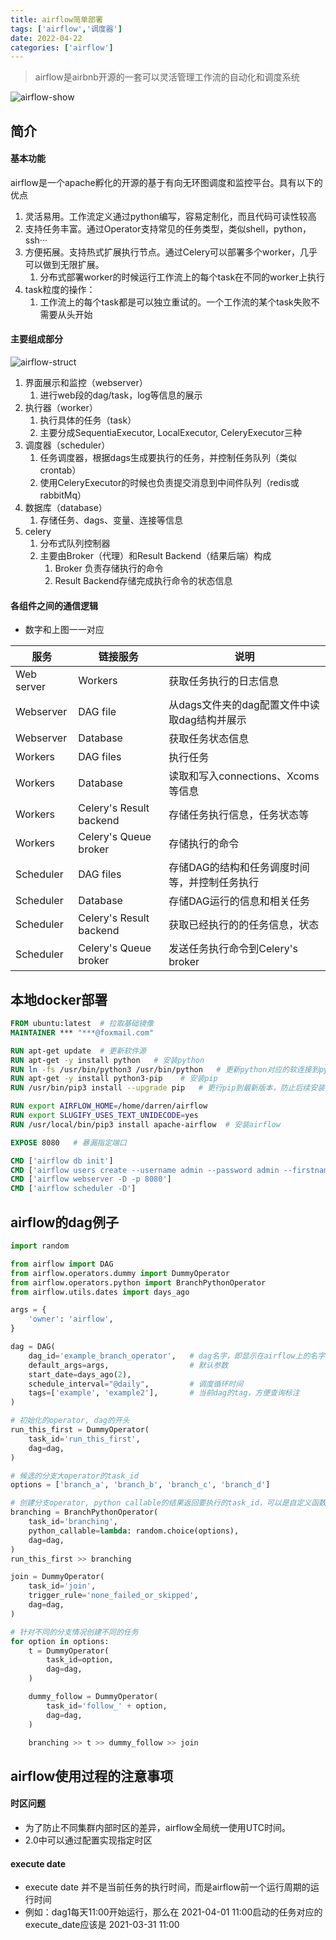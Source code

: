 ```yaml
---
title: airflow简单部署
tags: ['airflow','调度器']
date: 2022-04-22
categories: ['airflow']
---
```

> airflow是airbnb开源的一套可以灵活管理工作流的自动化和调度系统
<!--more-->
![airflow-show](https://cdn.jsdelivr.net/gh/ZermZhang/pictures@main/PicX/airflow-show.59g4ioncbzs0.webp)

## 简介
#### 基本功能
airflow是一个apache孵化的开源的基于有向无环图调度和监控平台。具有以下的优点
1. 灵活易用。工作流定义通过python编写，容易定制化，而且代码可读性较高
2. 支持任务丰富。通过Operator支持常见的任务类型，类似shell，python，ssh···
3. 方便拓展。支持热式扩展执行节点。通过Celery可以部署多个worker，几乎可以做到无限扩展。
    1. 分布式部署worker的时候运行工作流上的每个task在不同的worker上执行
4. task粒度的操作：
    1. 工作流上的每个task都是可以独立重试的。一个工作流的某个task失败不需要从头开始

#### 主要组成部分
![airflow-struct](https://cdn.jsdelivr.net/gh/ZermZhang/pictures@main/PicX/struct-airflow.6fhpplr7k640.webp)

1. 界面展示和监控（webserver）
    1. 进行web段的dag/task，log等信息的展示
2. 执行器（worker）
    1. 执行具体的任务（task）
    2. 主要分成SequentiaExecutor, LocalExecutor, CeleryExecutor三种
3. 调度器（scheduler）
    1. 任务调度器，根据dags生成要执行的任务，并控制任务队列（类似crontab）
    2. 使用CeleryExecutor的时候也负责提交消息到中间件队列（redis或rabbitMq）
4. 数据库（database）
    1. 存储任务、dags、变量、连接等信息
5. celery
    1. 分布式队列控制器
    2. 主要由Broker（代理）和Result Backend（结果后端）构成
        1. Broker 负责存储执行的命令
        2. Result Backend存储完成执行命令的状态信息

#### 各组件之间的通信逻辑
* 数字和上图一一对应

|服务|链接服务|说明|
|--|--|--|
|Web server|Workers|获取任务执行的日志信息|
|Webserver|DAG file|从dags文件夹的dag配置文件中读取dag结构并展示|
|Webserver|Database|获取任务状态信息|
|Workers|DAG files|执行任务|
|Workers|Database|读取和写入connections、Xcoms等信息|
|Workers|Celery's Result backend|存储任务执行信息，任务状态等|
|Workers|Celery's Queue broker|存储执行的命令|
|Scheduler|DAG files|存储DAG的结构和任务调度时间等，并控制任务执行|
|Scheduler|Database|存储DAG运行的信息和相关任务|
|Scheduler|Celery's Result backend|获取已经执行的的任务信息，状态|
|Scheduler|Celery's Queue broker|发送任务执行命令到Celery's broker|




## 本地docker部署
```dockerfile
FROM ubuntu:latest  # 拉取基础镜像
MAINTAINER *** "***@foxmail.com"

RUN apt-get update  # 更新软件源
RUN apt-get -y install python   # 安装python
RUN ln -fs /usr/bin/python3 /usr/bin/python   # 更新python对应的软连接到python3
RUN apt-get -y install python3-pip    # 安装pip
RUN /usr/bin/pip3 install --upgrade pip   # 更行pip到最新版本，防止后续安装过程中出现问题

RUN export AIRFLOW_HOME=/home/darren/airflow
RUN export SLUGIFY_USES_TEXT_UNIDECODE=yes
RUN /usr/local/bin/pip3 install apache-airflow  # 安装airflow

EXPOSE 8080   # 暴漏指定端口

CMD ['airflow db init']
CMD ['airflow users create --username admin --password admin --firstname ** --lastname ** --role Admin --email ****@foxmail.com']
CMD ['airflow webserver -D -p 8080']
CMD ['airflow scheduler -D']
```

## airflow的dag例子
```python
import random

from airflow import DAG
from airflow.operators.dummy import DummyOperator
from airflow.operators.python import BranchPythonOperator
from airflow.utils.dates import days_ago

args = {
    'owner': 'airflow',
}

dag = DAG(
    dag_id='example_branch_operator',	# dag名字，即显示在airflow上的名字
    default_args=args,					# 默认参数
    start_date=days_ago(2),
    schedule_interval="@daily",			# 调度循环时间
    tags=['example', 'example2'],		# 当前dag的tag，方便查询标注
)

# 初始化的operator, dag的开头
run_this_first = DummyOperator(
    task_id='run_this_first',
    dag=dag,
)

# 候选的分支大operator的task_id
options = ['branch_a', 'branch_b', 'branch_c', 'branch_d']

# 创建分支operator, python callable的结果返回要执行的task_id，可以是自定义函数
branching = BranchPythonOperator(
    task_id='branching',
    python_callable=lambda: random.choice(options),
    dag=dag,
)
run_this_first >> branching

join = DummyOperator(
    task_id='join',
    trigger_rule='none_failed_or_skipped',
    dag=dag,
)

# 针对不同的分支情况创建不同的任务
for option in options:
    t = DummyOperator(
        task_id=option,
        dag=dag,
    )

    dummy_follow = DummyOperator(
        task_id='follow_' + option,
        dag=dag,
    )

    branching >> t >> dummy_follow >> join
```


## airflow使用过程的注意事项

#### 时区问题
* 为了防止不同集群内部时区的差异，airflow全局统一使用UTC时间。
* 2.0中可以通过配置实现指定时区

#### execute date
* execute date 并不是当前任务的执行时间，而是airflow前一个运行周期的运行时间
* 例如：dag1每天11:00开始运行，那么在 ​2021-04-01 11:00​ 启动的任务对应的execute_date应该是 ​2021-03-31 11:00​